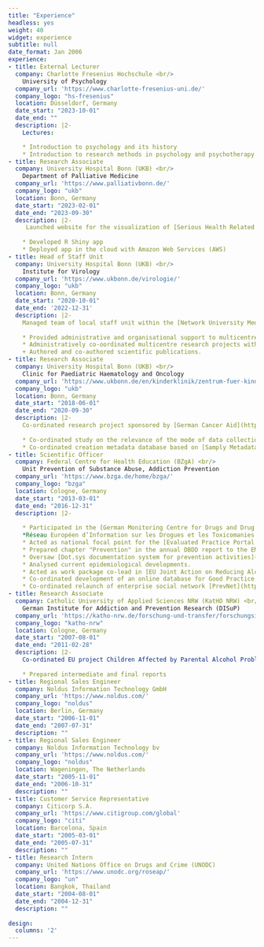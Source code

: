 ```yaml
---
title: "Experience"
headless: yes
weight: 40
widget: experience
subtitle: null
date_format: Jan 2006
experience:
- title: External Lecturer
  company: Charlotte Fresenius Hochschule <br/>
    University of Psychology
  company_url: 'https://www.charlotte-fresenius-uni.de/'
  company_logo: "hs-fresenius"
  location: Düsseldorf, Germany
  date_start: "2023-10-01"
  date_end: ""
  description: |2-
    Lectures:

    * Introduction to psychology and its history
    * Introduction to research methods in psychology and psychotherapy
- title: Research Associate
  company: University Hospital Bonn (UKB) <br/>
    Department of Palliative Medicine
  company_url: 'https://www.palliativbonn.de/'
  company_logo: "ukb"
  location: Bonn, Germany
  date_start: "2023-02-01"
  date_end: "2023-09-30"
  description: |2-
     Launched website for the visualization of [Serious Health Related Suffering (SHS)](https://shsburden.net/shs_app/):
    
    * Developed R Shiny app
    * Deployed app in the cloud with Amazon Web Services (AWS)
- title: Head of Staff Unit
  company: University Hospital Bonn (UKB) <br/>
    Institute for Virology
  company_url: 'https://www.ukbonn.de/virologie/'
  company_logo: "ukb"
  location: Bonn, Germany
  date_start: "2020-10-01"
  date_end: '2022-12-31'
  description: |2-
    Managed team of local staff unit within the [Network University Medicine (NUM)](https://www.netzwerk-universitaetsmedizin.de/):
    
    * Provided administrative and organisational support to multicentre research projects with UKB involvement.
    * Administratively co-oordinated multicentre research projects with UKB involvement.
    + Authored and co-authored scientific publications.
- title: Research Associate
  company: University Hospital Bonn (UKB) <br/>
    Clinic for Paediatric Haematology and Oncology
  company_url: 'https://www.ukbonn.de/en/kinderklinik/zentrum-fuer-kinderheilkunde/abteilungen-und-schwerpunkte/paediatrische-haematologie-und-onkologie/'
  company_logo: "ukb"
  location: Bonn, Germany
  date_start: "2018-06-01"
  date_end: "2020-09-30"
  description: |2-
    Co-ordinated research project sponsored by [German Cancer Aid](https://www.krebshilfe.de/informieren/ueber-uns/deutsche-krebshilfe/about-us-deutsche-krebshilfegerman-cancer-aid/):
  
    * Co-ordinated study on the relevance of the mode of data collection (online/pen-and-paper) in surveys
    * Co-ordinated creation metadata database based on [Samply Metadata Repository (Samply.MDR)](https://pubmed.ncbi.nlm.nih.gov/30147039/)
- title: Scientific Officer
  company: Federal Centre for Health Education (BZgA) <br/>  
    Unit Prevention of Substance Abuse, Addiction Prevention
  company_url: 'https://www.bzga.de/home/bzga/'
  company_logo: "bzga"
  location: Cologne, Germany
  date_start: "2013-03-01"
  date_end: "2016-12-31"
  description: |2-
    
    * Participated in the [German Monitoring Centre for Drugs and Drug Addiction (DBDD)](https://www.dbdd.de/), within the [REITOX network](https://www.emcdda.europa.eu/about/partners/reitox_en), as liaison to the [European Monitoring Centre for Drugs and Drug Addiction (EMCDDA)](https://www.emcdda.europa.eu/index_en) in the field of drug prevention. <br/>
    *Réseau Européen d’Information sur les Drogues et les Toxicomanies
    * Acted as national focal point for the [Evaluated Practice Portal EDDRA (Exchange on Drug Demand Reduction Action)](https://www.emcdda.europa.eu/best-practice_en).
    * Prepared chapter "Prevention" in the annual DBDD report to the EMCDDA.
    * Oversaw [Dot.sys documentation system for prevention activities](https://www.dotsys-online.de).
    * Analysed current epidemiological developments.
    * Acted as work package co-lead in [EU Joint Action on Reducing Alcohol Related Harm (RARHA)](https://www.rarha.eu/Pages/default.aspx).
    * Co-ordinated development of an online database for Good Practice Examples in alcohol prevention.
    * Co-ordinated relaunch of enterprise social network [PrevNet](https://inforo.online/prevnet/).
- title: Research Associate
  company: Catholic University of Applied Sciences NRW (KatHO NRW) <br/>
    German Institute for Addiction and Prevention Research (DISuP)
  company_url: 'https://katho-nrw.de/forschung-und-transfer/forschungsinstitute/deutsches-institut-fuer-sucht-und-praeventionsforschung-disup'
  company_logo: "katho-nrw"
  location: Cologne, Germany
  date_start: "2007-08-01"
  date_end: "2011-02-28"
  description: |2-
    Co-ordinated EU project Children Affected by Parental Alcohol Problems in Europe (ChAPAPs):
  
    * Prepared intermediate and final reports
- title: Regional Sales Engineer
  company: Noldus Information Technology GmbH
  company_url: 'https://www.noldus.com/'
  company_logo: "noldus"
  location: Berlin, Germany
  date_start: "2006-11-01"
  date_end: "2007-07-31"
  description: ""
- title: Regional Sales Engineer
  company: Noldus Information Technology bv
  company_url: 'https://www.noldus.com/'
  company_logo: "noldus"
  location: Wageningen, The Netherlands
  date_start: "2005-11-01"
  date_end: "2006-10-31"
  description: ""
- title: Customer Service Representative
  company: Citicorp S.A. 
  company_url: 'https://www.citigroup.com/global'
  company_logo: "citi"
  location: Barcelona, Spain
  date_start: "2005-03-01"
  date_end: "2005-07-31"
  description: ""
- title: Research Intern
  company: United Nations Office on Drugs and Crime (UNODC) 
  company_url: 'https://www.unodc.org/roseap/'
  company_logo: "un"
  location: Bangkok, Thailand
  date_start: "2004-08-01"
  date_end: "2004-12-31"
  description: ""
    
design:
  columns: '2'
---
```




